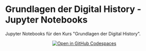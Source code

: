 # Grundlagen der Digital History - Jupyter Notebooks

Jupyter Notebooks für den Kurs "Grundlagen der Digital History".

<p align="center">
    <a href="https://codespaces.new/Digital-History-Bielefeld/grundlagen-der-digital-history-jupyter-notebooks"><img src="https://github.com/codespaces/badge.svg" alt="Open in GitHub Codespaces"></a>
</p>
